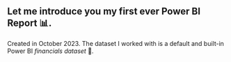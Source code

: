 ## Let me introduce you my **first** ever **Power BI Report** :bar_chart:. 

Created in October 2023. The dataset I worked with is a default and built-in Power BI _financials dataset_ :money_with_wings:.

